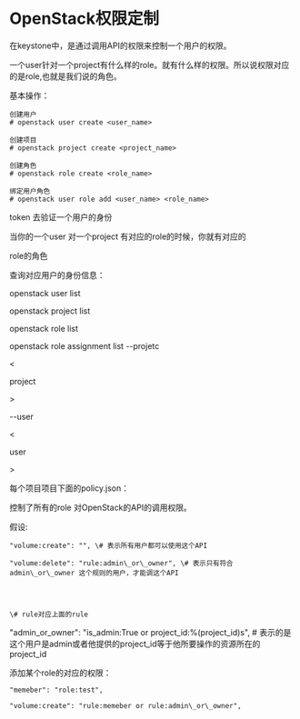 # OpenStack权限定制

在keystone中，是通过调用API的权限来控制一个用户的权限。

一个user针对一个project有什么样的role。就有什么样的权限。所以说权限对应的是role,也就是我们说的角色。



基本操作：

```
创建用户
# openstack user create <user_name>

创建项目
# openstack project create <project_name>

创建角色
# openstack role create <role_name>

绑定用户角色
# openstack user role add <user_name> <role_name>
```

token 去验证一个用户的身份

当你的一个user 对一个project 有对应的role的时候，你就有对应的

role的角色

查询对应用户的身份信息：

openstack user list

openstack project list

openstack role list

openstack role assignment list --projetc

&lt;

project

&gt;

--user

&lt;

user

&gt;

每个项目项目下面的policy.json：

控制了所有的role 对OpenStack的API的调用权限。

假设:

```
"volume:create": "", \# 表示所有用户都可以使用这个API

"volume:delete": "rule:admin\_or\_owner", \# 表示只有符合admin\_or\_owner 这个规则的用户，才能调这个API




\# rule对应上面的rule
```

"admin\_or\_owner":  "is\_admin:True or project\_id:%\(project\_id\)s", \# 表示的是这个用户是admin或者他提供的project\_id等于他所要操作的资源所在的project\_id

添加某个role的对应的权限：

```
"memeber": "role:test",

"volume:create": "rule:memeber or rule:admin\_or\_owner",
```



